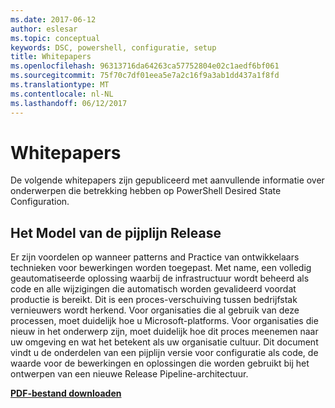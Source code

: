 ```yaml
---
ms.date: 2017-06-12
author: eslesar
ms.topic: conceptual
keywords: DSC, powershell, configuratie, setup
title: Whitepapers
ms.openlocfilehash: 96313716da64263ca57752804e02c1aedf6bf061
ms.sourcegitcommit: 75f70c7df01eea5e7a2c16f9a3ab1dd437a1f8fd
ms.translationtype: MT
ms.contentlocale: nl-NL
ms.lasthandoff: 06/12/2017
---
```

# <a name="whitepapers"></a>Whitepapers

De volgende whitepapers zijn gepubliceerd met aanvullende informatie over onderwerpen die betrekking hebben op PowerShell Desired State Configuration.

## <a name="the-release-pipeline-model"></a>Het Model van de pijplijn Release
Er zijn voordelen op wanneer patterns and Practice van ontwikkelaars technieken voor bewerkingen worden toegepast. Met name, een volledig geautomatiseerde oplossing waarbij de infrastructuur wordt beheerd als code en alle wijzigingen die automatisch worden gevalideerd voordat productie is bereikt. Dit is een proces-verschuiving tussen bedrijfstak vernieuwers wordt herkend. Voor organisaties die al gebruik van deze processen, moet duidelijk hoe u Microsoft-platforms. Voor organisaties die nieuw in het onderwerp zijn, moet duidelijk hoe dit proces meenemen naar uw omgeving en wat het betekent als uw organisatie cultuur. Dit document vindt u de onderdelen van een pijplijn versie voor configuratie als code, de waarde voor de bewerkingen en oplossingen die worden gebruikt bij het ontwerpen van een nieuwe Release Pipeline-architectuur. 

**[PDF-bestand downloaden](http://aka.ms/thereleasepipelinemodelpdf)**

